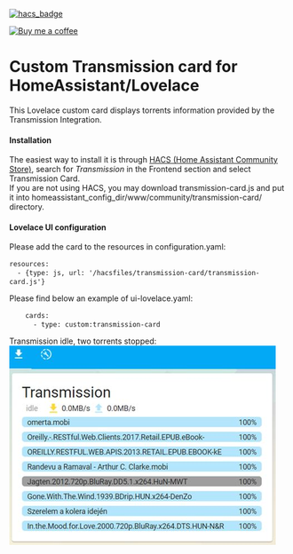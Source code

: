 [![hacs_badge](https://img.shields.io/badge/HACS-Default-orange.svg)](https://github.com/custom-components/hacs)
<p><a href="https://www.buymeacoffee.com/6rF5cQl" rel="nofollow" target="_blank"><img src="https://camo.githubusercontent.com/c070316e7fb193354999ef4c93df4bd8e21522fa/68747470733a2f2f696d672e736869656c64732e696f2f7374617469632f76312e7376673f6c6162656c3d4275792532306d6525323061253230636f66666565266d6573736167653d25463025394625413525413826636f6c6f723d626c61636b266c6f676f3d6275792532306d6525323061253230636f66666565266c6f676f436f6c6f723d7768697465266c6162656c436f6c6f723d366634653337" alt="Buy me a coffee" data-canonical-src="https://img.shields.io/static/v1.svg?label=Buy%20me%20a%20coffee&amp;message=%F0%9F%A5%A8&amp;color=black&amp;logo=buy%20me%20a%20coffee&amp;logoColor=white&amp;labelColor=b0c4de" style="max-width:100%;"></a>
</p>

# Custom Transmission card for HomeAssistant/Lovelace

This Lovelace custom card displays torrents information provided by the Transmission Integration.

#### Installation
The easiest way to install it is through [HACS (Home Assistant Community Store)](https://custom-components.github.io/hacs/),
search for <i>Transmission</i> in the Frontend section and select Transmission Card.<br />
If you are not using HACS, you may download transmission-card.js and put it into
homeassistant_config_dir/www/community/transmission-card/ directory.<br />

#### Lovelace UI configuration
Please add the card to the resources in configuration.yaml:

```
resources:
  - {type: js, url: '/hacsfiles/transmission-card/transmission-card.js'}
```

Please find below an example of ui-lovelace.yaml:

```
    cards:
      - type: custom:transmission-card
```

Transmission idle, two torrents stopped:<br />
![Transmission idle](transmission_idle.jpg)

